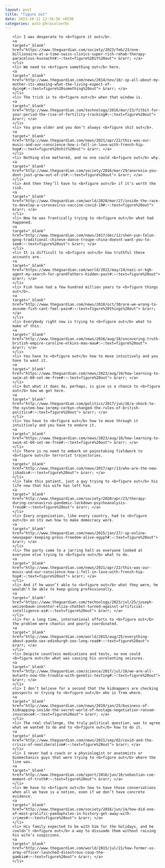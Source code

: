 ```yaml
---
layout: post
title: "figure out"
date: 2023-10-11 12:34:56 +0530
categories: auto-phrasalverbs
---
```

<ol>

    <li> I was desperate to <b>figure it out</b>.
    <a 
    target="_blank" 
    href="https://www.theguardian.com/society/2023/feb/23/one-billionaire-at-a-time-swiss-clinics-super-rich-rehab-therapy-paracelsus-kusnacht#:~:text=figure%20it%20out"> &rarr; </a>
    </li>
    <li> We need to <b>figure something out</b> here.
    <a 
    target="_blank" 
    href="http://www.theguardian.com/news/2014/nov/18/-sp-all-about-my-mother-its-amazing-what-the-living-expect-of-dying#:~:text=figure%20something%20out"> &rarr; </a>
    </li>
    <li> The trick is to <b>figure out</b> when that window is.
    <a 
    target="_blank" 
    href="http://www.theguardian.com/technology/2016/mar/23/fitbit-for-your-period-the-rise-of-fertility-tracking#:~:text=figure%20out"> &rarr; </a>
    </li>
    <li> You grow older and you don’t always <b>figure shit out</b>.
    <a 
    target="_blank" 
    href="http://www.theguardian.com/news/2021/apr/22/this-was-our-music-and-our-conscience-how-i-fell-in-love-with-french-hip-hop#:~:text=figure%20shit%20out"> &rarr; </a>
    </li>
    <li> Nothing else mattered, and no one could <b>figure out</b> why.
    <a 
    target="_blank" 
    href="http://www.theguardian.com/society/2016/mar/29/anorexia-you-dont-just-grow-out-of-it#:~:text=figure%20out"> &rarr; </a>
    </li>
    <li> And then they’ll have to <b>figure out</b> if it’s worth the risk.
    <a 
    target="_blank" 
    href="http://www.theguardian.com/world/2020/mar/27/inside-the-race-to-develop-a-coronavirus-vaccine-covid-19#:~:text=figure%20out"> &rarr; </a>
    </li>
    <li> Now he was frantically trying to <b>figure out</b> what had happened.
    <a 
    target="_blank" 
    href="http://www.theguardian.com/news/2017/dec/12/shen-yun-falun-gong-traditional-chinese-dance-troupe-china-doesnt-want-you-to-see#:~:text=figure%20out"> &rarr; </a>
    </li>
    <li> It is difficult to <b>figure out</b> how truthful these accounts are.
    <a 
    target="_blank" 
    href="https://www.theguardian.com/world/2022/may/24/nazi-or-kgb-agent-my-search-for-grandfathers-hidden-past#:~:text=figure%20out"> &rarr; </a>
    </li>
    <li> Fish have had a few hundred million years to <b>figure things out</b>.
    <a 
    target="_blank" 
    href="http://www.theguardian.com/news/2018/oct/30/are-we-wrong-to-assume-fish-cant-feel-pain#:~:text=figure%20things%20out"> &rarr; </a>
    </li>
    <li> Everybody right now is trying to <b>figure out</b> what to make of this.
    <a 
    target="_blank" 
    href="http://www.theguardian.com/news/2016/aug/18/uncovering-truth-british-empire-caroline-elkins-mau-mau#:~:text=figure%20out"> &rarr; </a>
    </li>
    <li> You have to <b>figure out</b> how to move intuitively and you have to want it.
    <a 
    target="_blank" 
    href="https://www.theguardian.com/news/2023/aug/10/how-learning-to-swim-at-60-set-me-free#:~:text=figure%20out"> &rarr; </a>
    </li>
    <li> But what it does do, perhaps, is give us a chance to <b>figure out</b> how we got here.
    <a 
    target="_blank" 
    href="http://www.theguardian.com/politics/2017/jun/16/a-shock-to-the-system-how-jeremy-corbyn-changed-the-rules-of-british-politics#:~:text=figure%20out"> &rarr; </a>
    </li>
    <li> You have to <b>figure out</b> how to move through it intuitively and you have to endure it.
    <a 
    target="_blank" 
    href="https://www.theguardian.com/news/2023/aug/10/how-learning-to-swim-at-60-set-me-free#:~:text=figure%20out"> &rarr; </a>
    </li>
    <li> There is no need to embark on painstaking fieldwork to <b>figure out</b> terrorist trajectories.
    <a 
    target="_blank" 
    href="http://www.theguardian.com/news/2017/apr/13/who-are-the-new-jihadis#:~:text=figure%20out"> &rarr; </a>
    </li>
    <li> Take this patient, just a guy trying to <b>figure out</b> his life now that his wife has left him.
    <a 
    target="_blank" 
    href="http://www.theguardian.com/society/2020/apr/23/therapy-during-coronavirus-pandemic-lockdown-psychoanalysis-freud#:~:text=figure%20out"> &rarr; </a>
    </li>
    <li> Every organisation, like every country, had to <b>figure out</b> on its own how to make democracy work.
    <a 
    target="_blank" 
    href="http://www.theguardian.com/news/2015/jan/27/-sp-online-newspaper-keeping-press-freedom-alive-egypt#:~:text=figure%20out"> &rarr; </a>
    </li>
    <li> The party came to a jarring halt as everyone looked at everyone else trying to <b>figure out</b> what to do.
    <a 
    target="_blank" 
    href="http://www.theguardian.com/news/2021/apr/22/this-was-our-music-and-our-conscience-how-i-fell-in-love-with-french-hip-hop#:~:text=figure%20out"> &rarr; </a>
    </li>
    <li> And if he wasn’t able to <b>figure out</b> what they were, he wouldn’t be able to keep going professionally.
    <a 
    target="_blank" 
    href="https://www.theguardian.com/technology/2023/jul/25/joseph-weizenbaum-inventor-eliza-chatbot-turned-against-artificial-intelligence-ai#:~:text=figure%20out"> &rarr; </a>
    </li>
    <li> For a long time, international efforts to <b>figure out</b> the problem were chaotic and poorly coordinated.
    <a 
    target="_blank" 
    href="http://www.theguardian.com/world/2015/aug/25/everything-about-panda-sex-edinburgh-zoo-long-read#:~:text=figure%20out"> &rarr; </a>
    </li>
    <li> Despite countless medications and tests, no one could <b>figure out</b> what was causing his unrelenting seizures.
    <a 
    target="_blank" 
    href="http://www.theguardian.com/science/2017/jul/18/we-are-all-mutants-now-the-trouble-with-genetic-testing#:~:text=figure%20out"> &rarr; </a>
    </li>
    <li> I don’t believe for a second that the kidnappers are checking passports or trying to <b>figure out</b> who is from where.
    <a 
    target="_blank" 
    href="http://www.theguardian.com/news/2019/jan/25/business-of-kidnapping-inside-the-secret-world-of-hostage-negotiation-ransom-insurance#:~:text=figure%20out"> &rarr; </a>
    </li>
    <li> The real challenge, the truly political question, was to agree what we wanted to do and to <b>figure out</b> how to do it.
    <a 
    target="_blank" 
    href="http://www.theguardian.com/news/2021/sep/02/covid-and-the-crisis-of-neoliberalism#:~:text=figure%20out"> &rarr; </a>
    </li>
    <li> I never had a coach or a physiologist or anatomists or biomechanics guys that were trying to <b>figure out</b> where the line was.
    <a 
    target="_blank" 
    href="http://www.theguardian.com/sport/2016/jun/16/sebastian-coe-moment-of-truth#:~:text=figure%20out"> &rarr; </a>
    </li>
    <li> We have to <b>figure out</b> how to have those conversations when all we have is a notion, even if we don’t have concrete evidence.
    <a 
    target="_blank" 
    href="http://www.theguardian.com/society/2016/jun/14/how-did-one-of-most-prolific-paedophiles-in-history-get-away-with-crimes#:~:text=figure%20out"> &rarr; </a>
    </li>
    <li> His family expected to be with him for the holidays, and he couldn’t <b>figure out</b> a way to dissuade them without raising his wife’s suspicions.
    <a 
    target="_blank" 
    href="http://www.theguardian.com/world/2015/jul/21/how-former-us-army-officer-launched-disastrous-coup-the-gambia#:~:text=figure%20out"> &rarr; </a>
    </li>